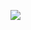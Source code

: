 ![](http://github-profile-summary-cards.vercel.app/api/cards/profile-details?username=zenulous&theme=default)
